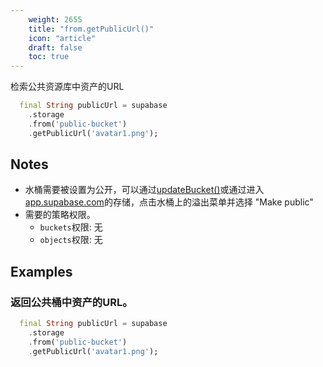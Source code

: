 ```yaml
---
    weight: 2655
    title: "from.getPublicUrl()"
    icon: "article"
    draft: false
    toc: true
---
```


检索公共资源库中资产的URL


```dart
  final String publicUrl = supabase
    .storage
    .from('public-bucket')
    .getPublicUrl('avatar1.png');
```






## Notes

- 水桶需要被设置为公开，可以通过[updateBucket()](/docs/app/SDKdocs/JavaScript/storage/storag-updatebucket)或通过进入[app.supabase.com](https://app.supabase.com)的存储，点击水桶上的溢出菜单并选择 "Make public"
- 需要的策略权限。
  - `buckets`权限: 无 
  - `objects`权限: 无










## Examples

### 返回公共桶中资产的URL。



```dart
  final String publicUrl = supabase
    .storage
    .from('public-bucket')
    .getPublicUrl('avatar1.png');
```